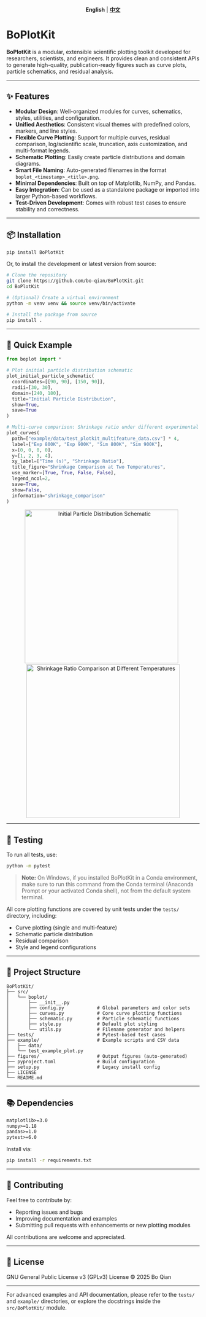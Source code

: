 <p align="center">
  <b>English</b> | <a href="README_zh.md"><b>中文</b></a>
</p>

# BoPlotKit

**BoPlotKit** is a modular, extensible scientific plotting toolkit developed for researchers, scientists, and engineers. It provides clean and consistent APIs to generate high-quality, publication-ready figures such as curve plots, particle schematics, and residual analysis.

---

## ✨ Features

- **Modular Design**: Well-organized modules for curves, schematics, styles, utilities, and configuration.
- **Unified Aesthetics**: Consistent visual themes with predefined colors, markers, and line styles.
- **Flexible Curve Plotting**: Support for multiple curves, residual comparison, log/scientific scale, truncation, axis customization, and multi-format legends.
- **Schematic Plotting**: Easily create particle distributions and domain diagrams.
- **Smart File Naming**: Auto-generated filenames in the format `boplot_<timestamp>_<title>.png`.
- **Minimal Dependencies**: Built on top of Matplotlib, NumPy, and Pandas.
- **Easy Integration**: Can be used as a standalone package or imported into larger Python-based workflows.
- **Test-Driven Development**: Comes with robust test cases to ensure stability and correctness.

---

## 📦 Installation

```bash
pip install BoPlotKit
```

Or, to install the development or latest version from source:

```bash
# Clone the repository
git clone https://github.com/bo-qian/BoPlotKit.git
cd BoPlotKit

# (Optional) Create a virtual environment
python -m venv venv && source venv/bin/activate

# Install the package from source
pip install .
```

---

## 🚀 Quick Example

```python
from boplot import *

# Plot initial particle distribution schematic
plot_initial_particle_schematic(
  coordinates=[[90, 90], [150, 90]],
  radii=[30, 30],
  domain=[240, 180],
  title="Initial Particle Distribution",
  show=True,
  save=True
)

# Multi-curve comparison: Shrinkage ratio under different experimental and simulation conditions
plot_curves(
  path=["example/data/test_plotkit_multifeature_data.csv"] * 4,
  label=["Exp 800K", "Exp 900K", "Sim 800K", "Sim 900K"],
  x=[0, 0, 0, 0],
  y=[1, 2, 3, 4],
  xy_label=["Time (s)", "Shrinkage Ratio"],
  title_figure="Shrinkage Comparison at Two Temperatures",
  use_marker=[True, True, False, False],
  legend_ncol=2,
  save=True,
  show=False,
  information="shrinkage_comparison"
)
```

<div align="center">

<img src="https://github.com/bo-qian/BoPlotKit/figures/initial_schematic/boplot_2506271039_InitialParticleDistribution.png" alt="Initial Particle Distribution Schematic" width="400"/>
&nbsp;
<img src="https://github.com/bo-qian/BoPlotKit/figures/plot_curves/boplot_2506271039_ShrinkageComparisonatTwoTemperatures(shrinkage_comparison).png" alt="Shrinkage Ratio Comparison at Different Temperatures" width="400"/>

</div>

---

## 🧪 Testing

To run all tests, use:

```bash
python -m pytest
```

> **Note:** On Windows, if you installed BoPlotKit in a Conda environment, make sure to run this command from the Conda terminal (Anaconda Prompt or your activated Conda shell), not from the default system terminal.

All core plotting functions are covered by unit tests under the `tests/` directory, including:

- Curve plotting (single and multi-feature)
- Schematic particle distribution
- Residual comparison
- Style and legend configurations

---

## 📁 Project Structure

```
BoPlotKit/
├── src/
│   └── boplot/
│       ├── __init__.py
│       ├── config.py            # Global parameters and color sets
│       ├── curves.py            # Core curve plotting functions
│       ├── schematic.py         # Particle schematic functions
│       ├── style.py             # Default plot styling
│       └── utils.py             # Filename generator and helpers
├── tests/                       # Pytest-based test cases
├── example/                     # Example scripts and CSV data
│   ├── data/
│   └── test_example_plot.py
├── figures/                     # Output figures (auto-generated)
├── pyproject.toml               # Build configuration
├── setup.py                     # Legacy install config
├── LICENSE
└── README.md
```

---

## 📚 Dependencies

```txt
matplotlib>=3.0
numpy>=1.18
pandas>=1.0
pytest>=6.0
```

Install via:

```bash
pip install -r requirements.txt
```

---

## 🙌 Contributing

Feel free to contribute by:

- Reporting issues and bugs
- Improving documentation and examples
- Submitting pull requests with enhancements or new plotting modules

All contributions are welcome and appreciated.

---

## 📜 License

GNU General Public License v3 (GPLv3) License © 2025 Bo Qian

---

For advanced examples and API documentation, please refer to the `tests/` and `example/` directories, or explore the docstrings inside the `src/BoPlotKit/` module.
